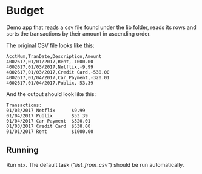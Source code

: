 # Budget

Demo app that reads a csv file found under the lib folder,
reads its rows and sorts the transactions by their amount
in ascending order.

The original CSV file looks like this:

```
AcctNum,TranDate,Description,Amount
4002617,01/01/2017,Rent,-1000.00
4002617,01/03/2017,Netflix,-9.99
4002617,01/03/2017,Credit Card,-538.00
4002617,01/04/2017,Car Payment,-320.01
4002617,01/04/2017,Publix,-53.39
```

And the output should look like this:

```
Transactions:
01/03/2017 Netflix      $9.99
01/04/2017 Publix       $53.39
01/04/2017 Car Payment  $320.01
01/03/2017 Credit Card  $538.00
01/01/2017 Rent         $1000.00
```

## Running

Run `mix`. The default task (_"list_from_csv"_) should be run automatically.

